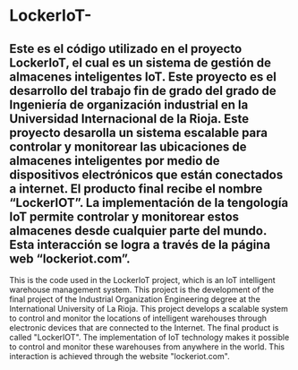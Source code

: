 # LockerIoT-
Este es el código utilizado en el proyecto LockerIoT, el cual es un sistema de gestión de almacenes inteligentes IoT. Este proyecto es el desarrollo del trabajo fin de grado del grado de Ingeniería de organización industrial en  la Universidad Internacional de la Rioja.
Este proyecto desarolla un sistema escalable para controlar y monitorear las ubicaciones de almacenes inteligentes por medio de dispositivos electrónicos que están conectados a internet. 
El producto final recibe el nombre “LockerIOT”. La implementación de la tengología IoT permite controlar y monitorear estos almacenes desde cualquier parte del mundo. Esta interacción se logra a través de la página web “lockeriot.com”.
-----------
This is the code used in the LockerIoT project, which is an IoT intelligent warehouse management system. This project is the development of the final project of the Industrial Organization Engineering degree at the International University of La Rioja.
This project develops a scalable system to control and monitor the locations of intelligent warehouses through electronic devices that are connected to the Internet. 
The final product is called "LockerIOT". The implementation of IoT technology makes it possible to control and monitor these warehouses from anywhere in the world. This interaction is achieved through the website "lockeriot.com".


